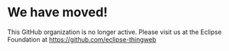# We have moved!

This GitHub organization is no longer active. Please visit us at the Eclipse Foundation at <https://github.com/eclipse-thingweb>
